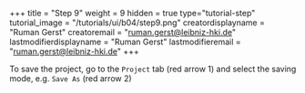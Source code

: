 +++
title = "Step 9"
weight = 9
hidden = true
type="tutorial-step"
tutorial_image = "/tutorials/ui/b04/step9.png"
creatordisplayname = "Ruman Gerst"
creatoremail = "ruman.gerst@leibniz-hki.de"
lastmodifierdisplayname = "Ruman Gerst"
lastmodifieremail = "ruman.gerst@leibniz-hki.de"
+++

To save the project, go to the `Project` tab (red arrow 1) and select the saving mode, e.g. `Save As` (red arrow 2)